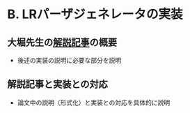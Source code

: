 # B. LRパーザジェネレータの実装

## 大堀先生の[解説記事](https://doi.org/10.11309/jssst.31.1_30)の概要

* 後述の実装の説明に必要な部分を説明

## 解説記事と実装との対応

* 論文中の説明（形式化）と実装との対応を具体的に説明
